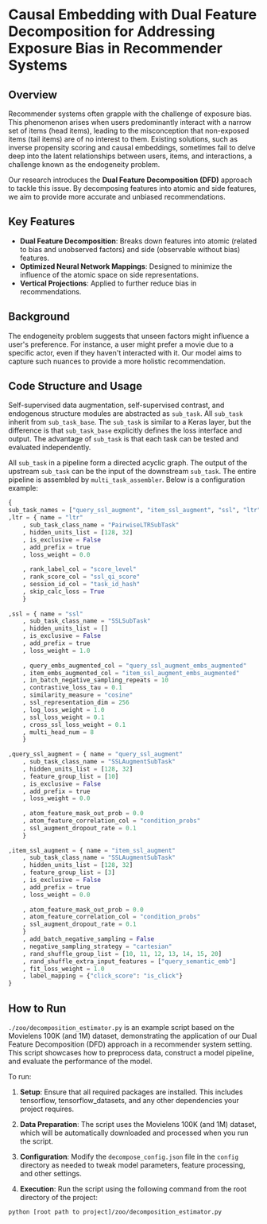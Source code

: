 # Causal Embedding with Dual Feature Decomposition for Addressing Exposure Bias in Recommender Systems

## Overview
Recommender systems often grapple with the challenge of exposure bias. This phenomenon arises when users predominantly interact with a narrow set of items (head items), leading to the misconception that non-exposed items (tail items) are of no interest to them. Existing solutions, such as inverse propensity scoring and causal embeddings, sometimes fail to delve deep into the latent relationships between users, items, and interactions, a challenge known as the endogeneity problem.

Our research introduces the **Dual Feature Decomposition (DFD)** approach to tackle this issue. By decomposing features into atomic and side features, we aim to provide more accurate and unbiased recommendations.

## Key Features
- **Dual Feature Decomposition**: Breaks down features into atomic (related to bias and unobserved factors) and side (observable without bias) features.
- **Optimized Neural Network Mappings**: Designed to minimize the influence of the atomic space on side representations.
- **Vertical Projections**: Applied to further reduce bias in recommendations.

## Background
The endogeneity problem suggests that unseen factors might influence a user's preference. For instance, a user might prefer a movie due to a specific actor, even if they haven't interacted with it. Our model aims to capture such nuances to provide a more holistic recommendation.

## Code Structure and Usage
Self-supervised data augmentation, self-supervised contrast, and endogenous structure modules are abstracted as `sub_task`. All `sub_task` inherit from `sub_task_base`. The `sub_task` is similar to a Keras layer, but the difference is that `sub_task_base` explicitly defines the loss interface and output. The advantage of `sub_task` is that each task can be tested and evaluated independently.

All `sub_task` in a pipeline form a directed acyclic graph. The output of the upstream `sub_task` can be the input of the downstream `sub_task`. The entire pipeline is assembled by `multi_task_assembler`. Below is a configuration example:

```python
{
sub_task_names = ["query_ssl_augment", "item_ssl_augment", "ssl", "ltr"]
,ltr = { name = "ltr"
    , sub_task_class_name = "PairwiseLTRSubTask"
    , hidden_units_list = [128, 32]
    , is_exclusive = False
    , add_prefix = true
    , loss_weight = 0.0
    
    , rank_label_col = "score_level"
    , rank_score_col = "ssl_qi_score"
    , session_id_col = "task_id_hash"
    , skip_calc_loss = True
    }
    
,ssl = { name = "ssl"
    , sub_task_class_name = "SSLSubTask"
    , hidden_units_list = []
    , is_exclusive = False
    , add_prefix = true
    , loss_weight = 1.0
    
    , query_embs_augmented_col = "query_ssl_augment_embs_augmented"
    , item_embs_augmented_col = "item_ssl_augment_embs_augmented"
    , in_batch_negative_sampling_repeats = 10
    , contrastive_loss_tau = 0.1
    , similarity_measure = "cosine"
    , ssl_representation_dim = 256
    , log_loss_weight = 1.0
    , ssl_loss_weight = 0.1
    , cross_ssl_loss_weight = 0.1
    , multi_head_num = 8
    }
    
,query_ssl_augment = { name = "query_ssl_augment"
    , sub_task_class_name = "SSLAugmentSubTask"
    , hidden_units_list = [128, 32]
    , feature_group_list = [10]
    , is_exclusive = False
    , add_prefix = true
    , loss_weight = 0.0
    
    , atom_feature_mask_out_prob = 0.0
    , atom_feature_correlation_col = "condition_probs"
    , ssl_augment_dropout_rate = 0.1
    }
    
,item_ssl_augment = { name = "item_ssl_augment"
    , sub_task_class_name = "SSLAugmentSubTask"
    , hidden_units_list = [128, 32]      
    , feature_group_list = [3]
    , is_exclusive = False
    , add_prefix = true
    , loss_weight = 0.0
    
    , atom_feature_mask_out_prob = 0.0
    , atom_feature_correlation_col = "condition_probs"
    , ssl_augment_dropout_rate = 0.1
    }
    , add_batch_negative_sampling = False
    , negative_sampling_strategy = "cartesian"
    , rand_shuffle_group_list = [10, 11, 12, 13, 14, 15, 20]
    , rand_shuffle_extra_input_features = ["query_semantic_emb"]  
    , fit_loss_weight = 1.0
    , label_mapping = {"click_score": "is_click"}
}
```

## How to Run 
`./zoo/decomposition_estimator.py` is an example script based on the Movielens 100K (and 1M) dataset, demonstrating the application of our Dual Feature Decomposition (DFD) approach in a recommender system setting. This script showcases how to preprocess data, construct a model pipeline, and evaluate the performance of the model. 

To run:

1. **Setup**: Ensure that all required packages are installed. This includes tensorflow, tensorflow_datasets, and any other dependencies your project requires.

2. **Data Preparation**: The script uses the Movielens 100K (and 1M) dataset, which will be automatically downloaded and processed when you run the script.

3. **Configuration**: Modify the `decompose_config.json` file in the `config` directory as needed to tweak model parameters, feature processing, and other settings.

4. **Execution**: Run the script using the following command from the root directory of the project:
```
python [root path to project]/zoo/decomposition_estimator.py
```


